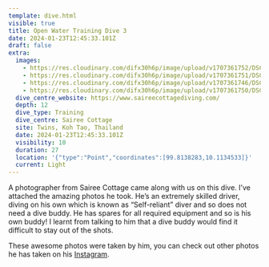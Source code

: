 ```yaml
---
template: dive.html
visible: true
title: Open Water Training Dive 3
date: 2024-01-23T12:45:33.101Z
draft: false
extra:
  images:
    - https://res.cloudinary.com/difx30h6p/image/upload/v1707361752/DSC_5371_Original_vcjvec.jpg
    - https://res.cloudinary.com/difx30h6p/image/upload/v1707361751/DSC_5393_Original_lljacs.jpg
    - https://res.cloudinary.com/difx30h6p/image/upload/v1707361746/DSC_5312_Original_ubwhhg.jpg
    - https://res.cloudinary.com/difx30h6p/image/upload/v1707361750/DSC_5300_Original_orec8d.jpg
  dive_centre_website: https://www.saireecottagediving.com/
  depth: 12
  dive_type: Training
  dive_centre: Sairee Cottage
  site: Twins, Koh Tao, Thailand
  date: 2024-01-23T12:45:33.101Z
  visibility: 10
  duration: 27
  location: '{"type":"Point","coordinates":[99.8138283,10.1134533]}'
  current: Light
---
```


A photographer from Sairee Cottage came along with us on this dive. I’ve attached the amazing photos he took. He’s an extremely skilled driver, diving on his own which is known as “Self-reliant” diver and so does not need a dive buddy. He has spares for all required equipment and so is his own buddy! I learnt from talking to him that a dive buddy would find it difficult to stay out of the shots.

These awesome photos were taken by him, you can check out other photos he has taken on his [Instagram](https://www.instagram.com/peachsnapsphotography/).
